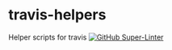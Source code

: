 # travis-helpers
Helper scripts for travis
[![GitHub Super-Linter](https://github.com/a16bitsysop/travis-helpers/workflows/Super-Linter/badge.svg)](https://github.com/marketplace/actions/super-linter)
